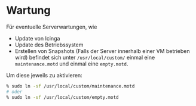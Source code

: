 # Wartung
Für eventuelle Serverwartungen, wie 
* Update von Icinga
* Update des Betriebssystem 
* Erstellen von Snapshots (Falls der Server innerhalb einer VM betrieben wird)
befindet sich unter `/usr/local/custom/` einmal eine `maintenance.motd` und
einmal eine `empty.motd`.

Um diese jeweils zu aktivieren:
```bash
% sudo ln -sf /usr/local/custom/maintenance.motd
# oder
% sudo ln -sf /usr/local/custom/empty.motd
```
